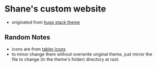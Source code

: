 # Shane's custom website 

- originated from [hugo stack theme](https://stack.example.com/)

## Random Notes
- icons are from [tabler icons](https://tabler.io/icons)
- to minor change them without overwrite original theme, just mirror the file to change (in the theme's folder) directory at root.
